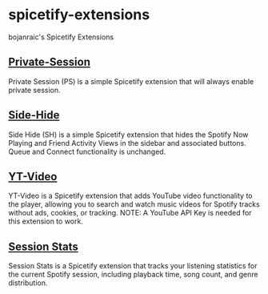 # spicetify-extensions
bojanraic's Spicetify Extensions

## [Private-Session](./private-session/README.md)

Private Session (PS) is a simple Spicetify extension that will always enable private session.

## [Side-Hide](./side-hide/README.md)

Side Hide (SH) is a simple Spicetify extension that hides the Spotify Now Playing and Friend Activity Views in the sidebar and associated buttons. Queue and Connect functionality is unchanged.

## [YT-Video](./yt-video/README.md)

YT-Video is a Spicetify extension that adds YouTube video functionality to the player, allowing you to search and watch music videos for Spotify tracks without ads, cookies, or tracking. 
NOTE: A YouTube API Key is needed for this extension to work. 

## [Session Stats](./sesh-stats/README.md)

Session Stats is a Spicetify extension that tracks your listening statistics for the current Spotify session, including playback time, song count, and genre distribution. 